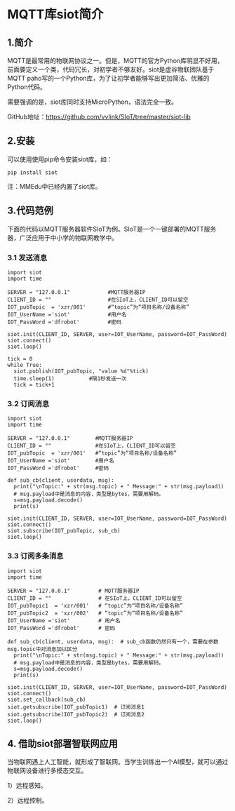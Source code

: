 # MQTT库siot简介

## 1.简介

MQTT是最常用的物联网协议之一。但是，MQTT的官方Python库明显不好用，前面要定义一个类，代码冗长，对初学者不够友好。siot是虚谷物联团队基于MQTT paho写的一个Python库，为了让初学者能够写出更加简洁、优雅的Python代码。 

需要强调的是，siot库同时支持MicroPython，语法完全一致。 

GitHub地址：https://github.com/vvlink/SIoT/tree/master/siot-lib

## 2.安装

可以使用使用pip命令安装siot库，如：

```
pip install siot
```

注：MMEdu中已经内置了siot库。

## 3.代码范例

下面的代码以MQTT服务器软件SIoT为例。SIoT是一个一键部署的MQTT服务器，广泛应用于中小学的物联网教学中。

### 3.1 发送消息



```plain
import siot
import time

SERVER = "127.0.0.1"            #MQTT服务器IP
CLIENT_ID = ""                  #在SIoT上，CLIENT_ID可以留空
IOT_pubTopic  = 'xzr/001'       #“topic”为“项目名称/设备名称”
IOT_UserName ='siot'            #用户名
IOT_PassWord ='dfrobot'         #密码

siot.init(CLIENT_ID, SERVER, user=IOT_UserName, password=IOT_PassWord)
siot.connect()
siot.loop()

tick = 0
while True:
  siot.publish(IOT_pubTopic, "value %d"%tick)
  time.sleep(1)           #隔1秒发送一次
  tick = tick+1
```



### 3.2 订阅消息



```plain
import siot
import time

SERVER = "127.0.0.1"        #MQTT服务器IP
CLIENT_ID = ""              #在SIoT上，CLIENT_ID可以留空
IOT_pubTopic  = 'xzr/001'   #“topic”为“项目名称/设备名称”
IOT_UserName ='siot'        #用户名
IOT_PassWord ='dfrobot'     #密码

def sub_cb(client, userdata, msg):
  print("\nTopic:" + str(msg.topic) + " Message:" + str(msg.payload))
  # msg.payload中是消息的内容，类型是bytes，需要用解码。
  s=msg.payload.decode()
  print(s)

siot.init(CLIENT_ID, SERVER, user=IOT_UserName, password=IOT_PassWord)
siot.connect()
siot.subscribe(IOT_pubTopic, sub_cb)
siot.loop()
```



### 3.3 订阅多条消息



```plain
import siot
import time

SERVER = "127.0.0.1"         # MQTT服务器IP
CLIENT_ID = ""               # 在SIoT上，CLIENT_ID可以留空
IOT_pubTopic1  = 'xzr/001'   # “topic”为“项目名称/设备名称”
IOT_pubTopic2  = 'xzr/002'   # “topic”为“项目名称/设备名称”
IOT_UserName ='siot'         # 用户名
IOT_PassWord ='dfrobot'      # 密码

def sub_cb(client, userdata, msg):  # sub_cb函数仍然只有一个，需要在参数msg.topic中对消息加以区分
  print("\nTopic:" + str(msg.topic) + " Message:" + str(msg.payload))
  # msg.payload中是消息的内容，类型是bytes，需要用解码。
  s=msg.payload.decode()
  print(s)

siot.init(CLIENT_ID, SERVER, user=IOT_UserName, password=IOT_PassWord)
siot.connect()
siot.set_callback(sub_cb)         
siot.getsubscribe(IOT_pubTopic1)  # 订阅消息1
siot.getsubscribe(IOT_pubTopic2)  # 订阅消息2
siot.loop()
```



## 4. 借助siot部署智联网应用

当物联网遇上人工智能，就形成了智联网。当学生训练出一个AI模型，就可以通过物联网设备进行多模态交互。

1）远程感知。



2）远程控制。
